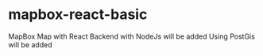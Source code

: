 # mapbox-react-basic
MapBox Map with React
Backend with NodeJs will be added
Using PostGis will be added
